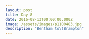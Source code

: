 ```yaml
---
layout: post
title: Day 8
date: 2016-08-13T00:00:00.000Z
image: /assets/images/p1100483.jpg
description: "Bentham to\tBrampton"
---
```




